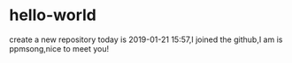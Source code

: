 # hello-world
create a new repository
today is 2019-01-21 15:57,I joined the github,I am is ppmsong,nice to meet you!
